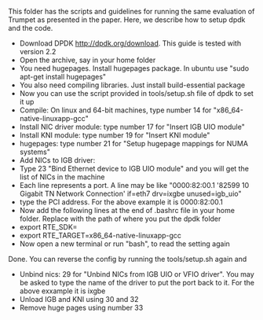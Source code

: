 This folder has the scripts and guidelines for running the same evaluation of Trumpet as presented in the paper. 
Here, we describe how to setup dpdk and the code.
- Download DPDK http://dpdk.org/download. This guide is tested with version 2.2
- Open the archive, say in your home folder
- You need hugepages. Install hugepages package. In ubuntu use "sudo apt-get install hugepages"
- You also need compiling libraries. Just install build-essential package
- Now you can use the script provided in tools/setup.sh file of dpdk to set it up
- Compile: On linux and 64-bit machines, type number 14 for "x86_64-native-linuxapp-gcc"
- Install NIC driver module: type number 17 for "Insert IGB UIO module"
- Install KNI module: type number 19 for "Insert KNI module"
- hugepages: type number 21 for "Setup hugepage mappings for NUMA systems"
- Add NICs to IGB driver:
 - Type 23 "Bind Ethernet device to IGB UIO module" and you will get the list of NICs in the machine
 - Each line represents a port. A line may be like "0000:82:00.1 '82599 10 Gigabit TN Network Connection' if=eth7 drv=ixgbe unused=igb_uio"
 - type the PCI address. For the above example it is 0000:82:00.1
- Now add the following lines at the end of .bashrc file in your home folder. Replace <PATH TO DPDK> with the path of where you put the dpdk folder
 - export RTE_SDK=<PATH TO DPDK>
 - export RTE_TARGET=x86_64-native-linuxapp-gcc
- Now open a new terminal or run "bash", to read the setting again

Done.
You can reverse the config by running the tools/setup.sh again and
- Unbind nics: 29 for "Unbind NICs from IGB UIO or VFIO driver". You may be asked to type the  name of the driver to put the port back to it. For the above exxample it is ixgbe
- Unload IGB and KNI using 30 and 32
- Remove huge pages using number 33
